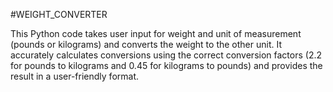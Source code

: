 #WEIGHT_CONVERTER

This Python code takes user input for weight and unit of measurement (pounds or kilograms) and converts the weight to the other unit. It accurately calculates conversions using the correct conversion factors (2.2 for pounds to kilograms and 0.45 for kilograms to pounds) and provides the result in a user-friendly format.

